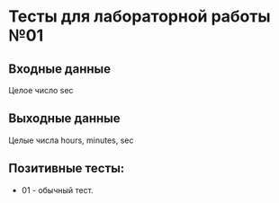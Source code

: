 # Тесты для лабораторной работы №01

## Входные данные
Целое число sec

## Выходные данные
Целые числа hours, minutes, sec

## Позитивные тесты:
- 01 - обычный тест.